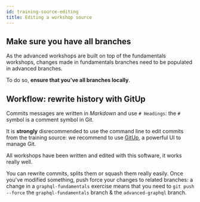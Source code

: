 ```yaml
---
id: training-source-editing
title: Editing a workshop source
---
```


## Make sure you have all branches

As the advanced workshops are built on top of the fundamentals workshops, changes made in fundamentals branches need to be populated in advanced branches.

To do so, **ensure that you've all branches locally**.

## Workflow: rewrite history with GitUp

Commits messages are written in _Markdown_ and use `# Headings`: the `#` symbol is a comment symbol in Git.

It is **strongly** disrecommended to use the command line to edit commits from the training source: we recommend to use [GitUp](https://github.com/git-up/GitUp), a powerful UI to manage Git.

All workshops have been written and edited with this software, it works really well.

You can rewrite commits, splits them or squash them really easily. Once you've modified something, push force your changes to related branches: a change in a `graphql-fundamentals` exercise means that you need to `git push --force` the `graphql-fundamentals` branch & the `advanced-graphql` branch.
